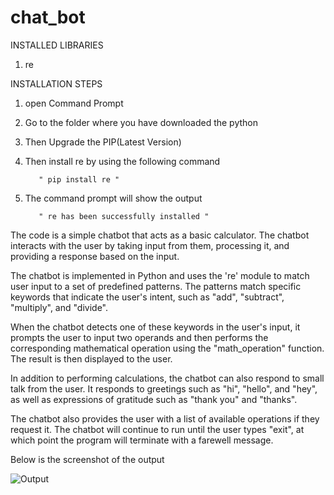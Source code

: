 # chat_bot

INSTALLED LIBRARIES
1. re

INSTALLATION STEPS

1. open Command Prompt
2. Go to the folder where you have downloaded the python
3. Then Upgrade the PIP(Latest Version)
4. Then install re by using the following command
          
          " pip install re "
5. The command prompt will show the output 
          
          " re has been successfully installed "

The code is a simple chatbot that acts as a basic calculator. The chatbot interacts with the user by taking input from them, processing it, and providing a response based on the input.

The chatbot is implemented in Python and uses the 're' module to match user input to a set of predefined patterns. The patterns match specific keywords that indicate the user's intent, such as "add", "subtract", "multiply", and "divide".

When the chatbot detects one of these keywords in the user's input, it prompts the user to input two operands and then performs the corresponding mathematical operation using the "math_operation" function. The result is then displayed to the user.

In addition to performing calculations, the chatbot can also respond to small talk from the user. It responds to greetings such as "hi", "hello", and "hey", as well as expressions of gratitude such as "thank you" and "thanks".

The chatbot also provides the user with a list of available operations if they request it. The chatbot will continue to run until the user types "exit", at which point the program will terminate with a farewell message.

Below is the screenshot of the output

![Output](https://user-images.githubusercontent.com/82249340/221859210-2303ff47-e110-438d-9168-a4ea8ebff6bb.png)
